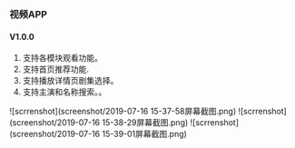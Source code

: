 ### 视频APP

#### V1.0.0
1. 支持各模块观看功能。
2. 支持首页推荐功能.
3. 支持播放详情页剧集选择。
4. 支持主演和名称搜索。。

![scrrenshot](screenshot/2019-07-16 15-37-58屏幕截图.png)
![scrrenshot](screenshot/2019-07-16 15-38-29屏幕截图.png)
![scrrenshot](screenshot/2019-07-16 15-39-01屏幕截图.png)